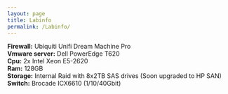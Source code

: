 ```yaml
---
layout: page
title: Labinfo
permalink: /Labinfo/
---
```


**Firewall:** Ubiquiti Unifi Dream Machine Pro  
**Vmware server:** Dell PowerEdge T620  
**Cpu:** 2x Intel Xeon E5-2620  
**Ram:** 128GB  
**Storage:** Internal Raid with 8x2TB SAS drives (Soon  upgraded to HP SAN)  
**Switch:** Brocade ICX6610 (1/10/40Gbit)

